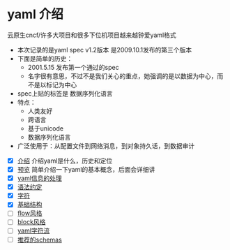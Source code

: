 # yaml 介绍

云原生cncf/许多大项目和很多下位机项目越来越钟爱yaml格式

- 本次记录的是yaml spec v1.2版本 是2009.10.1发布的第三个版本
- 下面是简单的历史：
  - 2001.5.15 发布第一个通过的spec
  - 名字很有意思，不过不是我们关心的重点，她强调的是以数据为中心，而不是以标记为中心
- spec上贴的标签是 数据序列化语言
- 特点：
  - 人类友好
  - 跨语言
  - 基于unicode
  - 数据序列化语言
- 广泛使用于：从配置文件到网络消息，到对象持久话，到数据审计

- [x] [介绍](/todo/skill/yaml/introduction.md) 介绍yaml是什么，历史和定位
- [x] [预览](/todo/skill/yaml/preview.md) 简单介绍一下yaml的基本概念，后面会详细讲
- [x] [yaml信息的处理](/todo/skill/yaml/process.md)
- [x] [语法约定](/todo/skill/yaml/syntax-conventions.md)
- [x] [字符](/todo/skill/yaml/characters.md)
- [x] [基础结构](/todo/skill/yaml/basic-structures.md)
- [ ] [flow风格](/todo/skill/yaml/flow-styles.md)
- [ ] [block风格](/todo/skill/yaml/block-styles.md)
- [ ] [yaml字符流](/todo/skill/yaml/character-stream.md)
- [ ] [推荐的schemas](/todo/skill/yaml/schemas.md)
